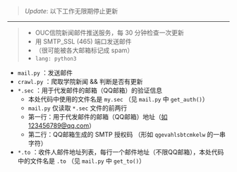 > *Update*: 以下工作无限期停止更新

***
> - OUC信院新闻邮件推送服务，每 30 分钟检查一次更新 
> - 用 SMTP_SSL (465) 端口发送邮件 
> - （很可能被各大邮箱标记成 spam） 
> - `lang: python3`



*  `mail.py` ：发送邮件 
*  `crawl.py` ：爬取学院新闻 && 判断是否有更新 
*  `*.sec` ：用于代发邮件的邮箱（QQ邮箱）的验证信息 
    *  本处代码中使用的文件名是 `my.sec` （见 `mail.py` 中 `get_auth()`） 
    *  `mail.py` 仅读取 `*.sec` 文件的前两行 
    *  第一行：用于代发邮件的邮箱（QQ邮箱）地址（如123456789@qq.com） 
    *  第二行：QQ邮箱生成的 SMTP 授权码 （形如 `qgevahlsbtcmkelw` 的一串字符）
*  `*.to` ：收件人邮件地址列表，每行一个邮件地址（不限QQ邮箱），本处代码中的文件名是 `.to` （见 `mail.py` 中 `get_to()`） 



